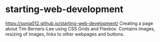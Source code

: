# starting-web-development
https://sonia012.github.io/starting-web-development/
Creating a page about Tim Berners-Lee using CSS Grids and Flexbox. Contains images, resizing of images, links to other webpages 
and buttons.
